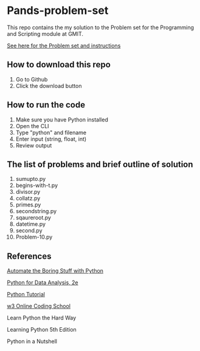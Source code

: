 # Pands-problem-set

This repo contains the my solution to the Problem set for the Programming and Scripting module at GMIT.

[See here for the Problem set and instructions](https://github.com/ianmcloughlin/problems-pands-2019/raw/master/problems.pdf)

## How to download this repo
1. Go to Github
2. Click the download button

## How to run the code
1. Make sure you have Python installed
2. Open the CLI
3. Type "python" and filename
4. Enter input (string, float, int)
5. Review output

## The list of problems and brief outline of solution 
1. sumupto.py 
2. begins-with-t.py
3. divisor.py
4. collatz.py
5. primes.py
6. secondstring.py
7. sqaureroot.py
8. datetime.py
9. second.py
10. Problem-10.py

## References

[Automate the Boring Stuff with Python](https://automatetheboringstuff.com/)

[Python for Data Analysis, 2e](https://www.bookdepository.com/Python-for-Data-Analysis-2e-Wes-McKinney/9781491957660?redirected=true&utm_medium=Google&utm_campaign=Base1&utm_source=IE&utm_content=Python-for-Data-Analysis-2e&selectCurrency=EUR&w=AFFPAU96Q2VP05A80381&pdg=pla-104399445939:kwd-104399445939:cmp-711089934:adg-37476253379:crv-163904732377:pid-9781491957660:dev-c&gclid=CjwKCAiAiJPkBRAuEiwAEDXZZT72W6wFgoJjZ876F2c0lLHOjyhXNT-ybD4lmSzpbWpF6qrAi0zIDhoCDdMQAvD_BwE)

[Python Tutorial](https://docs.python.org/3/tutorial/)

[w3 Online Coding School](https://www.w3schools.com/python/default.asp)

Learn Python the Hard Way

Learning Python 5th Edition

Python in a Nutshell
